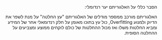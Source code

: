 <div dir="rtl">
הסבר כללי על האלגוריתם יער רנדומלי:

האלגוריתם מורכב ממספר מודלים של האלגוריתם "עץ החלטה" על מנת לשפר את הדיוק ולמנוע Overfitting, כול עץ בתוכו מאומן על חלק רנדומאלי אחר של המידע ומביא החלטות משלו ואז מכול ההחלטות של כולם לוקחים ממוצע ומצביעים על ההחלטה הסופית.

